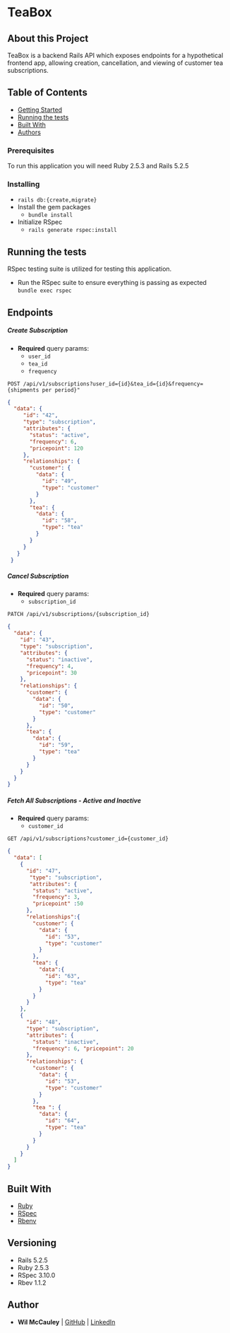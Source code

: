 # TeaBox

## About this Project
TeaBox is a backend Rails API which exposes endpoints for a hypothetical frontend app, allowing creation, cancellation, and viewing of customer tea subscriptions.

## Table of Contents

- [Getting Started](#getting-started)
- [Running the tests](#running-the-tests)
- [Built With](#built-with)
- [Authors](#authors)

### Prerequisites

To run this application you will need Ruby 2.5.3 and Rails 5.2.5

### Installing
- `rails db:{create,migrate}`
- Install the gem packages  
  - `bundle install`
- Initialize RSpec
  - `rails generate rspec:install`

## Running the tests
RSpec testing suite is utilized for testing this application.
- Run the RSpec suite to ensure everything is passing as expected  
`bundle exec rspec`

## Endpoints

##### Create Subscription
- **Required** query params:
  - `user_id`
  - `tea_id`
  - `frequency`

`POST /api/v1/subscriptions?user_id={id}&tea_id={id}&frequency={shipments per period}"`

```json
{
  "data": {
     "id": "42",
     "type": "subscription",
     "attributes": {
       "status": "active", 
       "frequency": 6, 
       "pricepoint": 120
     },
     "relationships": {
       "customer": {
         "data": {
           "id": "49",
           "type": "customer"
         }
       },
       "tea": {
         "data": {
           "id": "58", 
           "type": "tea"
         }
       }
     }
   }
 }
```

##### Cancel Subscription
- **Required** query params:
  - `subscription_id`

`PATCH /api/v1/subscriptions/{subscription_id}`

```json
{
  "data": {
    "id": "43",
    "type": "subscription",
    "attributes": {
      "status": "inactive",
      "frequency": 4,
      "pricepoint": 30
    },
    "relationships": {
      "customer": {
        "data": {
          "id": "50",
          "type": "customer"
        }
      },
      "tea": {
        "data": {
          "id": "59",
          "type": "tea"
        }
      }
    }
  }
}
```

##### Fetch All Subscriptions - Active and Inactive
- **Required** query params:
  - `customer_id`


`GET /api/v1/subscriptions?customer_id={customer_id}`

```json
{
  "data": [
    { 
      "id": "47",
       "type": "subscription",
       "attributes": {
        "status": "active",
        "frequency": 3, 
        "pricepoint" :50
      },
      "relationships":{ 
        "customer": {
          "data": {
            "id": "53", 
            "type": "customer"
          }
        },
        "tea": {
          "data":{
            "id": "63",
            "type": "tea"
          }
        }
      }
    },
    {
      "id": "48",
      "type": "subscription",
      "attributes": {
        "status": "inactive",
        "frequency": 6, "pricepoint": 20
      },
      "relationships": {
        "customer": {
          "data": {
            "id": "53",
            "type": "customer"
          }
        }, 
        "tea ": {
          "data": {
            "id": "64",
            "type": "tea"
          }
        }
      }
    }
  ]
}
```


## Built With

- [Ruby](https://www.ruby-lang.org/en/)
- [RSpec](https://github.com/rspec/rspec)
- [Rbenv](https://github.com/rbenv/rbenv)


## Versioning
- Rails 5.2.5
- Ruby 2.5.3
- RSpec 3.10.0
- Rbev 1.1.2

## Author

- **Wil McCauley**
|    [GitHub](https://github.com/wil-mcc) |
    [LinkedIn](https://www.linkedin.com/in/wil-mccauley/)
    
